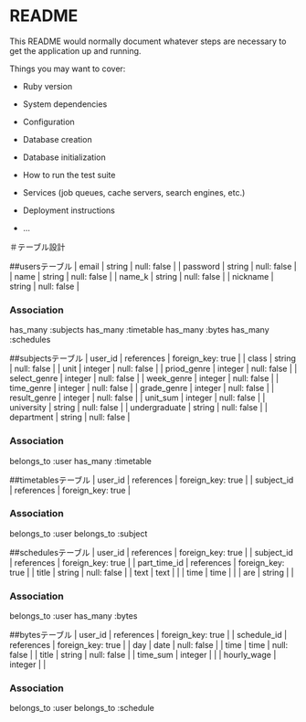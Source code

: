 # README

This README would normally document whatever steps are necessary to get the
application up and running.

Things you may want to cover:

* Ruby version

* System dependencies

* Configuration

* Database creation

* Database initialization

* How to run the test suite

* Services (job queues, cache servers, search engines, etc.)

* Deployment instructions

* ...

＃テーブル設計


##usersテーブル
| email    | string | null: false |
| password | string | null: false |
| name     | string | null: false |
| name_k   | string | null: false |
| nickname | string | null: false |
### Association
has_many :subjects
has_many :timetable
has_many :bytes
has_many :schedules

##subjectsテーブル
| user_id       | references | foreign_key: true |
| class         | string     | null: false       |
| unit          | integer    | null: false       |
| priod_genre   | integer    | null: false       |
| select_genre  | integer    | null: false       |
| week_genre    | integer    | null: false       |
| time_genre    | integer    | null: false       |
| grade_genre   | integer    | null: false       |
| result_genre  | integer    | null: false       |
| unit_sum      | integer    | null: false       |
| university    | string     | null: false       |
| undergraduate | string     | null: false       |
| department    | string     | null: false       |
### Association
belongs_to :user
has_many   :timetable


##timetablesテーブル
| user_id       | references | foreign_key: true |
| subject_id    | references | foreign_key: true |
### Association
belongs_to :user
belongs_to :subject


##schedulesテーブル
| user_id       | references | foreign_key: true |
| subject_id    | references | foreign_key: true |
| part_time_id  | references | foreign_key: true |
| title         | string     | null: false       |
| text          | text       |                   |
| time          | time       |                   |
| are           | string     |                   |
### Association
belongs_to :user
has_many   :bytes

##bytesテーブル
| user_id       | references | foreign_key: true |
| schedule_id   | references | foreign_key: true |
| day           | date       | null: false       |
| time          | time       | null: false       |
| title         | string     | null: false       |
| time_sum      | integer    |                   |
| hourly_wage   | integer    |                   |
### Association
belongs_to :user
belongs_to :schedule
